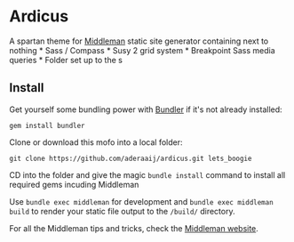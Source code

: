 Ardicus
=================

A spartan theme for [Middleman](http://middlemanapp.com/) static site generator containing next to nothing
	* Sass / Compass
	* Susy 2 grid system
	* Breakpoint Sass media queries
	* Folder set up to the s

## Install

Get yourself some bundling power with [Bundler](http://gembundler.com/) if it's not already installed:

```
gem install bundler
```

Clone or download this mofo into a local folder:

```
git clone https://github.com/aderaaij/ardicus.git lets_boogie
```

CD into the folder and give the magic ```bundle install``` command  to install all required gems incuding Middleman

Use ```bundle exec middleman``` for development and ```bundle exec middleman build``` to render your static file output to the ```/build/``` directory.

For all the Middleman tips and tricks, check the [Middleman website](http://middlemanapp.com/).